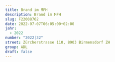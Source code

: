 ```yaml
---
title: Brand im MFH
description: Brand im MFH
slug: F22008762
date: 2022-07-07T06:05:00+02:00
jahr:
  - 2022
number: "2022|32"
street: Zürcherstrasse 110, 8903 Birmensdorf ZH
group: ADL
draft: false
---
```

